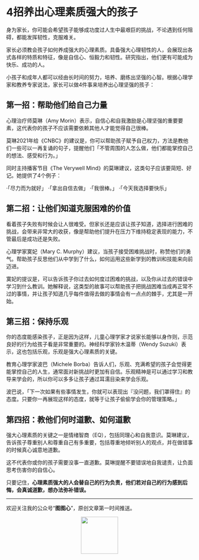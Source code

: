 #  4招养出心理素质强大的孩子

身为家长，你可能会希望孩子能够成功度过人生中最艰巨的挑战，不论遇到任何阻碍，都能发挥韧性，克服难关。

家长必须教会孩子如何养成强大的心理素质。具备强大心理韧性的人，会展现出各式各样的特质和特征，像是自信心、恒毅力和韧性。研究指出，他们更有可能成为快乐、成功的人。


小孩子和成年人都可以经由长时间的努力，培养、磨练出坚强的心智。根据心理学家和教养专家说法，家长可以做4件事来培养出心理坚强的孩子：

## 第一招：帮助他们给自己力量
心理治疗师莫琳（Amy Morin）表示，自信心和自我激励是心理坚强的重要要素，这代表你的孩子不应该需要依赖其他人才能觉得自己很棒。

莫琳2021年给《CNBC》的建议是，你可以帮助孩子赋予自己权力，方法是教他们一些可以一再复诵的句子，提醒他们「不管周围的人怎么做，他们都能掌控自己的想法、感受和行为。」

同时主持播客节目《The Verywell Mind》的莫琳建议，这类句子应该要简短、好记。她提供了4个例子：

‧「尽力而为就好」
‧「拿出自信去做」
‧「我很棒。」
‧「今天我选择要快乐」

## 第二招：让他们知道克服困难的价值
看着孩子失败有时候会让人很难受。但家长还是应该让孩子知道，选择进行困难的挑战，会带来非常大的收获，像是帮助他们提升在压力下维持稳定表现的能力，不管最后是成功还是失败。

心理学家寞妃（Mary C. Murphy）建议，当孩子接受困难挑战时，称赞他们的勇气。帮助孩子反思他们从中学到了什么，如何运用这些新学到的教训和技能来向前迈进。

寞妃的提议是，可以告诉孩子你过去如何度过困难的挑战，以及你从过去的错误中学习到什么教训。她解释说，这类型的故事可以帮助孩子把挑战困难当成再正常不过的事情，并让孩子知道几乎每件值得去做的事情会有一点点的棘手，尤其是一开始。

## 第三招：保持乐观
你的态度能感染孩子，正是因为这样，儿童心理学家才说家长能够以身作则，示范良好的行为给孩子看是非常重要的。神经科学家铃木温蒂（Wendy Suzuki）表示，这也包括乐观，乐观是强大心理素质的关键。

教育心理学家波巴（Michele Borba）告诉人们，乐观、充满希望的孩子会觉得更能掌控自己的人生，通常面对新挑战时更加有自信。乐观精神是可以通过学习和教导来学会的，所以你可以多多让孩子通过耳濡目染来学会乐观。

波巴说，「下一次如果有些事情发生，你就可以表现出『没问题，我们罩得住』的态度。只要你一再展现这样的态度，就等于让孩子偷偷学会你的管理策略。」

## 第四招：教他们何时道歉、如何道歉
强大心理素质的关键之一是情绪智商（EQ），包括同理心和自我意识。莫琳建议，告诉孩子尊重别人和尊重自己有多重要，包括尊重地倾听别人的观点，并在做错事的时候真心诚意地道歉。

这不代表你或你的孩子需要没事一直道歉。莫琳提醒不要错误地自我谴责，让负面思考伤害你的自信心。

只要记住，**心理素质强大的人会替自己的行为负责，他们若对自己的行为感到后悔，会真诚道歉，想办法弥补错误。**


---

欢迎关注我的公众号“**图图心**”，原创文章第一时间推送。

<center>
    <img src="https://mmbiz.qpic.cn/sz_mmbiz_png/z7kFuQHUMIh9ptNnTsaABLBtYV9GxwegwNvKPFWRHCdsFe86LrB7QyeKG0yrf0hhwOK97Q1BIgBfsBU56C79UQ/640?wx_fmt=png&amp;from=appmsg" style="width: 100px;">
</center>



